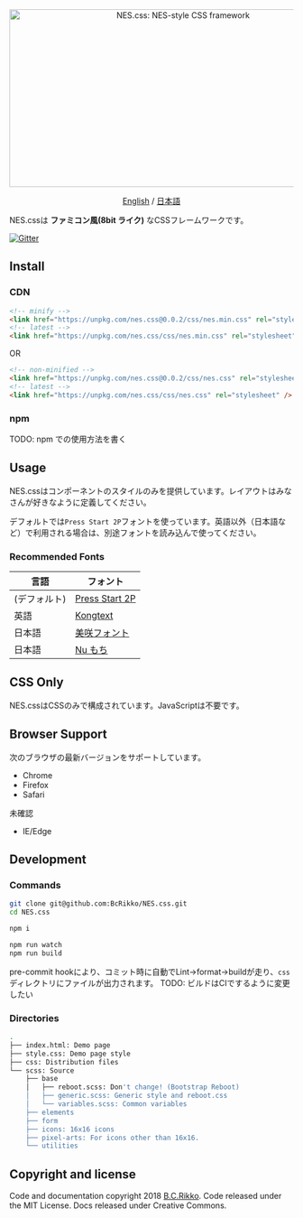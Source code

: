 <div align="center">
  <a href="https://bcrikko.github.io/NES.css/" target="_blank"><img src="https://user-images.githubusercontent.com/5305599/49061716-da649680-f254-11e8-9a89-d95a7407ec6a.png" alt="NES.css: NES-style  CSS framework" style="max-width:100%;" width="600" height="315"></a>

  <a href="README.md">English</a> / <a href="README-jp.md">日本語</a>
</div>

NES.cssは **ファミコン風(8bit ライク)** なCSSフレームワークです。


[![Gitter][gitter-badge]][gitter]

## Install

### CDN

```html
<!-- minify -->
<link href="https://unpkg.com/nes.css@0.0.2/css/nes.min.css" rel="stylesheet" />
<!-- latest -->
<link href="https://unpkg.com/nes.css/css/nes.min.css" rel="stylesheet" />
```

OR

```html
<!-- non-minified -->
<link href="https://unpkg.com/nes.css@0.0.2/css/nes.css" rel="stylesheet" />
<!-- latest -->
<link href="https://unpkg.com/nes.css/css/nes.css" rel="stylesheet" />
```

### npm

TODO: npm での使用方法を書く


## Usage

NES.cssはコンポーネントのスタイルのみを提供しています。レイアウトはみなさんが好きなように定義してください。

デフォルトでは`Press Start 2P`フォントを使っています。英語以外（日本語など）で利用される場合は、別途フォントを読み込んで使ってください。

### Recommended Fonts

|言語|フォント|
|----|----|
|(デフォルト)|[Press Start 2P](https://fonts.google.com/specimen/Press+Start+2P)|
|英語|[Kongtext](https://www.dafont.com/kongtext.font)|
|日本語|[美咲フォント](http://www.geocities.jp/littlimi/misaki.htm)|
|日本語|[Nu もち](http://kokagem.sakura.ne.jp/font/mochi/)|


## CSS Only

NES.cssはCSSのみで構成されています。JavaScriptは不要です。


## Browser Support

次のブラウザの最新バージョンをサポートしています。

* Chrome
* Firefox
* Safari

未確認
* IE/Edge


## Development

### Commands
```sh
git clone git@github.com:BcRikko/NES.css.git
cd NES.css

npm i

npm run watch
npm run build
```

pre-commit hookにより、コミット時に自動でLint→format→buildが走り、`css`ディレクトリにファイルが出力されます。
TODO: ビルドはCIでするように変更したい

### Directories
```sh
.
├── index.html: Demo page
├── style.css: Demo page style
├── css: Distribution files
└── scss: Source
    ├── base
    │   ├── reboot.scss: Don't change! (Bootstrap Reboot)
    │   ├── generic.scss: Generic style and reboot.css
    │   └── variables.scss: Common variables
    ├── elements
    ├── form
    ├── icons: 16x16 icons
    ├── pixel-arts: For icons other than 16x16.
    └── utilities
```



## Copyright and license

Code and documentation copyright 2018 [B.C.Rikko](https://github.com/BcRikko). Code released under the MIT License. Docs released under Creative Commons.





[gitter]: https://gitter.im/nostalgic-css/Lobby
[gitter-badge]: https://img.shields.io/gitter/room/nostalgic-css/Lobby.svg
